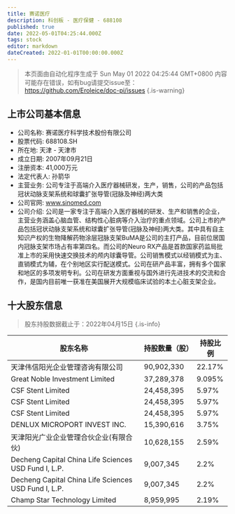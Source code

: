 ```yaml
---
title: 赛诺医疗
description: 科创板 - 医疗保健 - 688108
published: true
date: 2022-05-01T04:25:44.000Z
tags: stock
editor: markdown
dateCreated: 2022-01-01T00:00:00.000Z
---
```


> 本页面由自动化程序生成于 Sun May 01 2022 04:25:44 GMT+0800
> 内容可能存在错误，如有bug请提交issue至：https://github.com/Eroleice/doc-pi/issues
{.is-warning}

## 上市公司基本信息
- 公司名称: 赛诺医疗科学技术股份有限公司
- 股票代码: 688108.SH
- 所在地: 天津 - 天津市
- 成立日期: 2007年09月21日
- 注册资本: 41,000万元
- 法定代表人: 孙箭华
- 主营业务: 公司专注于高端介入医疗器械研发，生产，销售，公司的产品包括冠状动脉支架系统和球囊扩张导管(冠脉及神经)两大类
- 公司官网: www.sinomed.com
- 公司介绍: 公司是一家专注于高端介入医疗器械的研发、生产和销售的企业，主营业务涵盖心脑血管、结构性心脏病等介入治疗的重点领域。公司上市的产品包括冠状动脉支架系统和球囊扩张导管(冠脉及神经)两大类。其中具有自主知识产权的生物降解药物涂层冠脉支架BuMA是公司的主打产品，目前位居国内冠脉支架市场占有率第四名。而公司的Neuro RX产品是首款国家药监局批准上市的采用快速交换技术的颅内球囊导管。公司销售模式以经销模式为主、直销模式为辅，在个别地区实行配送模式。公司在研产品丰富，拥有多个国家和地区的多项发明专利。公司在研发方面重视与国外进行先进技术的交流和合作，是国内目前唯一获准在美国展开大规模临床试验的本土心脏支架企业。


## 十大股东信息
> 股东持股数据截止于：2022年04月15日
{.is-info}

| 股东名称 | 持股数量（股） | 持股比例 |
| --- | --- | --- |
| 天津伟信阳光企业管理咨询有限公司 | 90,902,330 | 22.17% |
| Great Noble Investment Limited | 37,289,378 | 9.095% |
| CSF Stent Limited | 24,458,395 | 5.97% |
| CSF Stent   Limited | 24,458,395 | 5.97% |
| CSF Stent Limited | 24,458,395 | 5.97% |
| DENLUX   MICROPORT INVEST INC. | 15,390,616 | 3.75% |
| 天津阳光广业企业管理合伙企业(有限合伙) | 10,628,155 | 2.59% |
| Decheng Capital China Life Sciences USD Fund I, L.P. | 9,007,345 | 2.2% |
| Decheng   Capital China Life Sciences USD Fund I, L.P. | 9,007,345 | 2.2% |
| Champ Star   Technology Limited | 8,959,995 | 2.19% |




